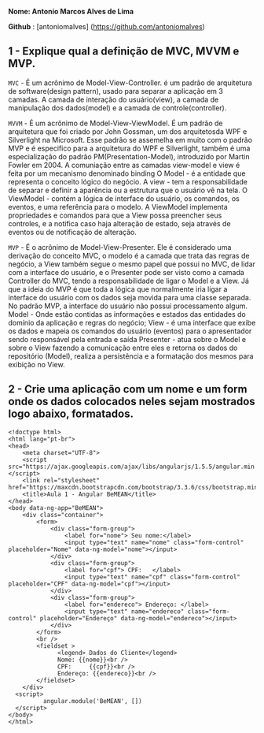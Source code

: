 
**Nome: Antonio Marcos Alves de Lima**

**Github** : [antoniomalves] (https://github.com/antoniomalves)

## 1 - Explique  qual a definição de MVC, MVVM e MVP.

`MVC` - É um acrônimo de Model-View-Controller.
é um padrão de arquitetura de software(design pattern), usado para separar a aplicação em 3 camadas.
A camada de interação do usuário(view), a camada de manipulação dos dados(model) e a camada de controle(controller).

`MVVM` - É um acrônimo de Model-View-ViewModel. É um padrão de arquitetura que foi criado
por John Gossman, um dos arquitetosda WPF e Silverlight na Microsoft. Esse padrão se assemelha em muito com o padrão MVP e é especifico
para a arquitetura do WPF e Silverlight, também é uma especialização do padrão PM(Presentation-Model), introduzido por Martin Fowler em 2004.
A comuniação entre as camadas view-model e view é feita por um mecanismo denominado binding
O Model - é a entidade que representa o conceito lógico do negócio.
A view - tem a responsabilidade  de separar e definir a aparência ou a estrutura que o usuário vê na tela.
O ViewModel - contém a lógica de interface do usuário, os comandos, os eventos, e uma referência para o modelo. A ViewModel
implementa propriedades e comandos para que a View possa preencher seus controles, e a notifica
caso haja alteração de estado, seja através de eventos ou de notificação de alteração.

`MVP` - É o acrônimo de Model-View-Presenter.
Ele é considerado uma derivação do conceito MVC, o modelo é a camada que trata das regras de negócio, a View também segue o mesmo
papel que possui no MVC, de lidar com a interface do usuário, e o Presenter pode ser visto como a camada Controller do MVC, tendo a responsabilidade
de ligar o Model e a View.
Já que a ideia do MVP é que toda a lógica que normalmente iria ligar a interface do usuário com os dados seja movida para uma classe separada.
No padrão MVP, a interface do usuário não possui processamento algum.
Model - Onde estão contidas as informações e estados das entidades do domínio da aplicação e regras do negócio;
View - é uma interface que exibe os dados e mapeia os comandos do usuário (eventos) para o apresentador sendo responsável pela entrada e saída
Presenter - atua sobre o Model e sobre o View fazendo a comunicação entre eles e retorna os dados do repositório (Model), realiza a persistência e a formatação dos mesmos para exibição no View.


## 2 - Crie uma aplicação com um nome e um form onde os dados colocados neles sejam mostrados logo abaixo, formatados.

```
<!doctype html>
<html lang="pt-br">
<head>
    <meta charset="UTF-8">
    <script src="https://ajax.googleapis.com/ajax/libs/angularjs/1.5.5/angular.min.js"></script>
    <link rel="stylesheet" href="https://maxcdn.bootstrapcdn.com/bootstrap/3.3.6/css/bootstrap.min.css">
    <title>Aula 1 - Angular BeMEAN</title>
</head>
<body data-ng-app="BeMEAN">
    <div class="container">
        <form>
            <div class="form-group">
                <label for="nome"> Seu nome:</label>
                <input type="text" name="nome" class="form-control"  placeholder="Nome" data-ng-model="nome"></input>
            </div>
            <div class="form-group">
                <label for="cpf"> CPF:   </label>
                <input type="text" name="cpf" class="form-control" placeholder="CPF" data-ng-model="cpf"></input>
            </div>
            <div class="form-group">
                <label for="endereco"> Endereço: </label>
                <input type="text" name="endereco" class="form-control" placeholder="Endereço" data-ng-model="endereco"></input>
            </div>
        </form>
        <br />
        <fieldset >
              <legend> Dados do Cliente</legend>
              Nome: {{nome}}<br />
              CPF:     {{cpf}}<br />
              Endereço: {{endereco}}<br />
        </fieldset>
    </div>
  <script>
          angular.module('BeMEAN', [])
  </script>
</body>
</html>
```
